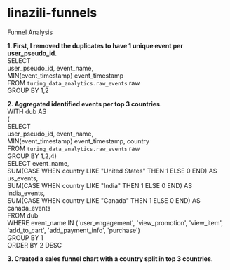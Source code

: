 # linazili-funnels
Funnel Analysis

**1. First, I removed the duplicates to have 1 unique event per user_pseudo_id.**<br>
     SELECT <br>
            user_pseudo_id, event_name, <br> 
            MIN(event_timestamp) event_timestamp    <br>   FROM `turing_data_analytics.raw_events` raw <br>
      GROUP BY 1,2 <br>
      
**2. Aggregated identified events per top 3 countries.**<br>
    WITH dub AS <br>
    (<br>
     SELECT <br>
     user_pseudo_id, event_name, <br>
     MIN(event_timestamp) event_timestamp, country  <br>
     FROM `turing_data_analytics.raw_events` raw<br>
     GROUP BY 1,2,4)<br>
SELECT event_name,<br>
      SUM(CASE WHEN country LIKE "United States"  THEN 1 ELSE 0 END) AS us_events,<br>
      SUM(CASE WHEN country LIKE "India"  THEN 1 ELSE 0 END) AS india_events,<br>
      SUM(CASE WHEN country LIKE "Canada"  THEN 1 ELSE 0 END) AS canada_events<br>
FROM dub<br>
WHERE event_name IN ('user_engagement', 'view_promotion', 'view_item', 'add_to_cart', 'add_payment_info', 'purchase')<br>
GROUP BY 1 <br> 
ORDER BY 2 DESC<br>

**3. Created a sales funnel chart with a country split in top 3 countries.**
